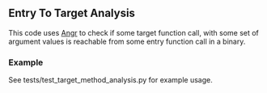 ## Entry To Target Analysis

This code uses [Angr](https://github.com/angr/angr) to check if some target function call, with some set of argument values is reachable from some entry function call in a binary. 

### Example

See tests/test_target_method_analysis.py for example usage. 